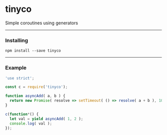 # tinyco

Simple coroutines using generators

---

### Installing

```
npm install --save tinyco
```

---

### Example

```js
'use strict';

const c = require('tinyco');

function asyncAdd( a, b ) {
  return new Promise( resolve => setTimeout( () => resolve( a + b ), 100 ) );
}

c(function*() {
  let val = yield asyncAdd( 1, 2 );
  console.log( val );
});
```
